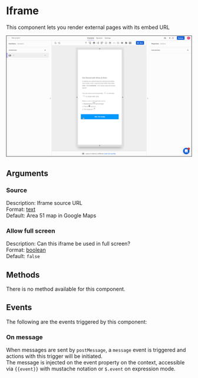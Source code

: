 # Iframe

This component lets you render external pages with its embed URL

![](../../../.gitbook/assets/iframe.gif)

## Arguments

### **Source**

Description: Iframe source URL  
Format: [text](https://docs.abstra.app/docs/projects/front-end/arguments/argument-types#text)  
Default: Area 51 map in Google Maps

### **Allow full screen**

Description: Can this iframe be used in full screen?  
Format: [boolean](https://docs.abstra.app/docs/projects/front-end/arguments/argument-types#boolean)  
Default: `false`

## Methods

There is no method available for this component.

## Events

The following are the events triggered by this component:

### On **message**

When messages are sent by `postMessage`, a `message` event is triggered and actions with this trigger will be initiated.  
The message is injected on the event property on the context, accessible via `{{event}}` with mustache notation or `$.event` on expression mode.

